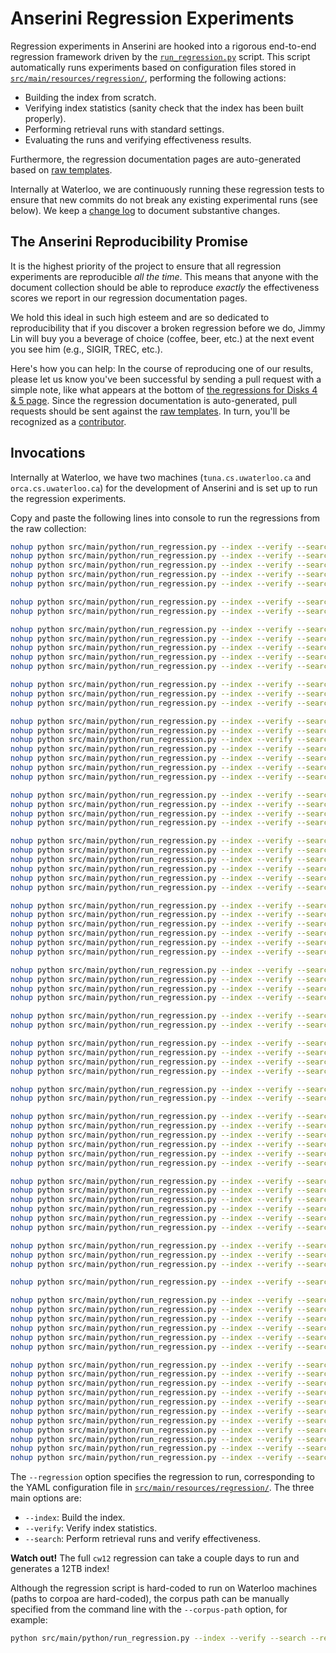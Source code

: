 # Anserini Regression Experiments

Regression experiments in Anserini are hooked into a rigorous end-to-end regression framework driven by the [`run_regression.py`](../src/main/python/run_regression.py) script.
This script automatically runs experiments based on configuration files stored in [`src/main/resources/regression/`](../src/main/resources/regression/), performing the following actions:

+ Building the index from scratch.
+ Verifying index statistics (sanity check that the index has been built properly).
+ Performing retrieval runs with standard settings.
+ Evaluating the runs and verifying effectiveness results.

Furthermore, the regression documentation pages are auto-generated based on [raw templates](../src/main/resources/docgen/templates).

Internally at Waterloo, we are continuously running these regression tests to ensure that new commits do not break any existing experimental runs (see below).
We keep a [change log](regressions-log.md) to document substantive changes.

## The Anserini Reproducibility Promise

It is the highest priority of the project to ensure that all regression experiments are reproducible _all the time_.
This means that anyone with the document collection should be able to reproduce _exactly_ the effectiveness scores we report in our regression documentation pages.

We hold this ideal in such high esteem and are so dedicated to reproducibility that if you discover a broken regression before we do, Jimmy Lin will buy you a beverage of choice (coffee, beer, etc.) at the next event you see him (e.g., SIGIR, TREC, etc.).

Here's how you can help:
In the course of reproducing one of our results, please let us know you've been successful by sending a pull request with a simple note, like what appears at the bottom of [the regressions for Disks 4 &amp; 5 page](regressions-disk45.md).
Since the regression documentation is auto-generated, pull requests should be sent against the [raw templates](../src/main/resources/docgen/templates).
In turn, you'll be recognized as a [contributor](https://github.com/castorini/anserini/graphs/contributors).

## Invocations

Internally at Waterloo, we have two machines (`tuna.cs.uwaterloo.ca` and `orca.cs.uwaterloo.ca`) for the development of Anserini and is set up to run the regression experiments.

Copy and paste the following lines into console to run the regressions from the raw collection:

```bash
nohup python src/main/python/run_regression.py --index --verify --search --regression disk12 >& logs/log.disk12 &
nohup python src/main/python/run_regression.py --index --verify --search --regression disk45 >& logs/log.disk45 &
nohup python src/main/python/run_regression.py --index --verify --search --regression robust05 >& logs/log.robust05 &
nohup python src/main/python/run_regression.py --index --verify --search --regression core17 >& logs/log.core17 &
nohup python src/main/python/run_regression.py --index --verify --search --regression core18 >& logs/log.core18 &

nohup python src/main/python/run_regression.py --index --verify --search --regression mb11 >& logs/log.mb11 &
nohup python src/main/python/run_regression.py --index --verify --search --regression mb13 >& logs/log.mb13 &

nohup python src/main/python/run_regression.py --index --verify --search --regression wt10g >& logs/log.wt10g &
nohup python src/main/python/run_regression.py --index --verify --search --regression gov2 >& logs/log.gov2 &
nohup python src/main/python/run_regression.py --index --verify --search --regression cw09b >& logs/log.cw09b &
nohup python src/main/python/run_regression.py --index --verify --search --regression cw12b13 >& logs/log.cw12b13 &
nohup python src/main/python/run_regression.py --index --verify --search --regression cw12 >& logs/log.cw12 &

nohup python src/main/python/run_regression.py --index --verify --search --regression car17v1.5 >& logs/log.car17v1.5 &
nohup python src/main/python/run_regression.py --index --verify --search --regression car17v2.0 >& logs/log.car17v2.0 &
nohup python src/main/python/run_regression.py --index --verify --search --regression car17v2.0-doc2query >& logs/log.car17v2.0-doc2query &

nohup python src/main/python/run_regression.py --index --verify --search --regression msmarco-passage >& logs/log.msmarco-passage &
nohup python src/main/python/run_regression.py --index --verify --search --regression msmarco-passage-doc2query >& logs/log.msmarco-passage-doc2query &
nohup python src/main/python/run_regression.py --index --verify --search --regression msmarco-passage-docTTTTTquery >& logs/log.msmarco-passage-docTTTTTquery &
nohup python src/main/python/run_regression.py --index --verify --search --regression msmarco-passage-deepimpact >& logs/log.msmarco-passage-deepimpact &
nohup python src/main/python/run_regression.py --index --verify --search --regression msmarco-passage-unicoil >& logs/log.msmarco-passage-unicoil &
nohup python src/main/python/run_regression.py --index --verify --search --regression msmarco-passage-unicoil-tilde-expansion >& logs/log.msmarco-passage-unicoil-tilde-expansion &
nohup python src/main/python/run_regression.py --index --verify --search --regression msmarco-passage-distill-splade-max >& logs/log.msmarco-passage-distill-splade-max &

nohup python src/main/python/run_regression.py --index --verify --search --regression msmarco-doc >& logs/log.msmarco-doc &
nohup python src/main/python/run_regression.py --index --verify --search --regression msmarco-doc-docTTTTTquery >& logs/log.msmarco-doc-docTTTTTquery &
nohup python src/main/python/run_regression.py --index --verify --search --regression msmarco-doc-segmented >& logs/log.msmarco-doc-segmented &
nohup python src/main/python/run_regression.py --index --verify --search --regression msmarco-doc-segmented-docTTTTTquery >& logs/log.msmarco-doc-segmented-docTTTTTquery &

nohup python src/main/python/run_regression.py --index --verify --search --regression dl19-passage >& logs/log.dl19-passage &
nohup python src/main/python/run_regression.py --index --verify --search --regression dl19-passage-docTTTTTquery >& logs/log.dl19-passage-docTTTTTquery &
nohup python src/main/python/run_regression.py --index --verify --search --regression dl19-doc >& logs/log.dl19-doc &
nohup python src/main/python/run_regression.py --index --verify --search --regression dl19-doc-docTTTTTquery >& logs/log.dl19-doc-docTTTTTquery &
nohup python src/main/python/run_regression.py --index --verify --search --regression dl19-doc-segmented >& logs/log.dl19-doc-segmented &
nohup python src/main/python/run_regression.py --index --verify --search --regression dl19-doc-segmented-docTTTTTquery >& logs/log.dl19-doc-segmented-docTTTTTquery &

nohup python src/main/python/run_regression.py --index --verify --search --regression dl20-passage >& logs/log.dl20-passage &
nohup python src/main/python/run_regression.py --index --verify --search --regression dl20-passage-docTTTTTquery >& logs/log.dl20-passage-docTTTTTquery &
nohup python src/main/python/run_regression.py --index --verify --search --regression dl20-doc >& logs/log.dl20-doc &
nohup python src/main/python/run_regression.py --index --verify --search --regression dl20-doc-docTTTTTquery >& logs/log.dl20-doc-docTTTTTquery &
nohup python src/main/python/run_regression.py --index --verify --search --regression dl20-doc-segmented >& logs/log.dl20-doc-segmented &
nohup python src/main/python/run_regression.py --index --verify --search --regression dl20-doc-segmented-docTTTTTquery >& logs/log.dl20-doc-segmented-docTTTTTquery &

nohup python src/main/python/run_regression.py --index --verify --search --regression msmarco-v2-passage >& logs/log.msmarco-v2-passage &
nohup python src/main/python/run_regression.py --index --verify --search --regression msmarco-v2-passage-d2q-t5 >& logs/log.msmarco-v2-passage-d2q-t5 &
nohup python src/main/python/run_regression.py --index --verify --search --regression msmarco-v2-passage-augmented >& logs/log.msmarco-v2-passage-augmented &
nohup python src/main/python/run_regression.py --index --verify --search --regression msmarco-v2-passage-augmented-d2q-t5 >& logs/log.msmarco-v2-passage-augmented-d2q-t5 &

nohup python src/main/python/run_regression.py --index --verify --search --regression msmarco-v2-passage-unicoil-noexp-0shot >& logs/log.msmarco-v2-passage-unicoil-noexp-0shot &
nohup python src/main/python/run_regression.py --index --verify --search --regression msmarco-v2-passage-unicoil-0shot >& logs/log.msmarco-v2-passage-unicoil-0shot &

nohup python src/main/python/run_regression.py --index --verify --search --regression msmarco-v2-doc >& logs/log.msmarco-v2-doc &
nohup python src/main/python/run_regression.py --index --verify --search --regression msmarco-v2-doc-d2q-t5 >& logs/log.msmarco-v2-doc-d2q-t5 &
nohup python src/main/python/run_regression.py --index --verify --search --regression msmarco-v2-doc-segmented >& logs/log.msmarco-v2-doc-segmented &
nohup python src/main/python/run_regression.py --index --verify --search --regression msmarco-v2-doc-segmented-d2q-t5 >& logs/log.msmarco-v2-doc-segmented-d2q-t5 &

nohup python src/main/python/run_regression.py --index --verify --search --regression msmarco-v2-doc-segmented-unicoil-noexp-0shot >& logs/log.msmarco-v2-doc-segmented-unicoil-noexp-0shot &
nohup python src/main/python/run_regression.py --index --verify --search --regression msmarco-v2-doc-segmented-unicoil-0shot >& logs/log.msmarco-v2-doc-segmented-unicoil-0shot &

nohup python src/main/python/run_regression.py --index --verify --search --regression dl21-passage >& logs/log.dl21-passage &
nohup python src/main/python/run_regression.py --index --verify --search --regression dl21-passage-d2q-t5 >& logs/log.dl21-passage-d2q-t5 &
nohup python src/main/python/run_regression.py --index --verify --search --regression dl21-passage-augmented >& logs/log.dl21-passage-augmented &
nohup python src/main/python/run_regression.py --index --verify --search --regression dl21-passage-augmented-d2q-t5 >& logs/log.dl21-passage-augmented-d2q-t5 &
nohup python src/main/python/run_regression.py --index --verify --search --regression dl21-passage-unicoil-noexp-0shot >& logs/log.dl21-passage-unicoil-noexp-0shot &
nohup python src/main/python/run_regression.py --index --verify --search --regression dl21-passage-unicoil-0shot >& logs/log.dl21-passage-unicoil-0shot &

nohup python src/main/python/run_regression.py --index --verify --search --regression dl21-doc >& logs/log.dl21-doc &
nohup python src/main/python/run_regression.py --index --verify --search --regression dl21-doc-d2q-t5 >& logs/log.dl21-doc-d2q-t5 &
nohup python src/main/python/run_regression.py --index --verify --search --regression dl21-doc-segmented >& logs/log.dl21-doc-segmented &
nohup python src/main/python/run_regression.py --index --verify --search --regression dl21-doc-segmented-d2q-t5 >& logs/log.dl21-doc-segmented-d2q-t5 &
nohup python src/main/python/run_regression.py --index --verify --search --regression dl21-doc-segmented-unicoil-noexp-0shot >& logs/log.dl21-doc-segmented-unicoil-noexp-0shot &
nohup python src/main/python/run_regression.py --index --verify --search --regression dl21-doc-segmented-unicoil-0shot >& logs/log.dl21-doc-segmented-unicoil-0shot &

nohup python src/main/python/run_regression.py --index --verify --search --regression backgroundlinking18 >& logs/log.backgroundlinking18 &
nohup python src/main/python/run_regression.py --index --verify --search --regression backgroundlinking19 >& logs/log.backgroundlinking19 &
nohup python src/main/python/run_regression.py --index --verify --search --regression backgroundlinking20 >& logs/log.backgroundlinking20 &

nohup python src/main/python/run_regression.py --index --verify --search --regression fever >& logs/log.fever &

nohup python src/main/python/run_regression.py --index --verify --search --regression ntcir8-zh >& logs/log.ntcir8-zh &
nohup python src/main/python/run_regression.py --index --verify --search --regression clef06-fr >& logs/log.clef06-fr &
nohup python src/main/python/run_regression.py --index --verify --search --regression trec02-ar >& logs/log.trec02-ar &
nohup python src/main/python/run_regression.py --index --verify --search --regression fire12-bn >& logs/log.fire12-bn &
nohup python src/main/python/run_regression.py --index --verify --search --regression fire12-hi >& logs/log.fire12-hi &
nohup python src/main/python/run_regression.py --index --verify --search --regression fire12-en >& logs/log.fire12-en &

nohup python src/main/python/run_regression.py --index --verify --search --regression mrtydi-v1.1-ar >& logs/log.mrtydi-v1.1-ar &
nohup python src/main/python/run_regression.py --index --verify --search --regression mrtydi-v1.1-bn >& logs/log.mrtydi-v1.1-bn &
nohup python src/main/python/run_regression.py --index --verify --search --regression mrtydi-v1.1-en >& logs/log.mrtydi-v1.1-en &
nohup python src/main/python/run_regression.py --index --verify --search --regression mrtydi-v1.1-fi >& logs/log.mrtydi-v1.1-fi &
nohup python src/main/python/run_regression.py --index --verify --search --regression mrtydi-v1.1-id >& logs/log.mrtydi-v1.1-id &
nohup python src/main/python/run_regression.py --index --verify --search --regression mrtydi-v1.1-ja >& logs/log.mrtydi-v1.1-ja &
nohup python src/main/python/run_regression.py --index --verify --search --regression mrtydi-v1.1-ko >& logs/log.mrtydi-v1.1-ko &
nohup python src/main/python/run_regression.py --index --verify --search --regression mrtydi-v1.1-ru >& logs/log.mrtydi-v1.1-ru &
nohup python src/main/python/run_regression.py --index --verify --search --regression mrtydi-v1.1-sw >& logs/log.mrtydi-v1.1-sw &
nohup python src/main/python/run_regression.py --index --verify --search --regression mrtydi-v1.1-te >& logs/log.mrtydi-v1.1-te &
nohup python src/main/python/run_regression.py --index --verify --search --regression mrtydi-v1.1-th >& logs/log.mrtydi-v1.1-th &
```

The `--regression` option specifies the regression to run, corresponding to the YAML configuration file in [`src/main/resources/regression/`](../src/main/resources/regression/).
The three main options are:

+ `--index`: Build the index.
+ `--verify`: Verify index statistics.
+ `--search`: Perform retrieval runs and verify effectiveness.

**Watch out!** The full `cw12` regression can take a couple days to run and generates a 12TB index!

Although the regression script is hard-coded to run on Waterloo machines (paths to corpoa are hard-coded), the corpus path can be manually specified from the command line with the `--corpus-path` option, for example:

```bash
python src/main/python/run_regression.py --index --verify --search --regression disk45 --corpus-path /path/to/corpus
```
